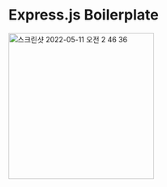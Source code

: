 # Express.js Boilerplate

<img width="287" alt="스크린샷 2022-05-11 오전 2 46 36" src="https://user-images.githubusercontent.com/49771744/167690687-0bfb8239-408f-4428-8673-1238c3a66649.png">
